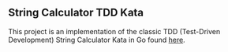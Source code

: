 ## String Calculator TDD Kata

This project is an implementation of the classic TDD (Test-Driven Development) String Calculator Kata in Go found [here](https://osherove.com/tdd-kata-1).
